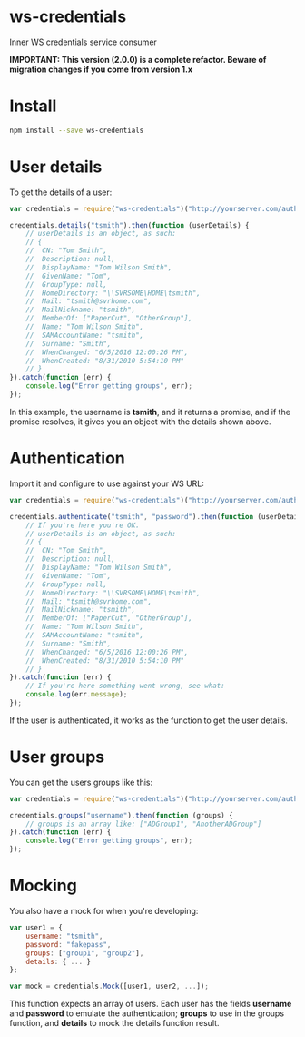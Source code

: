# ws-credentials
Inner WS credentials service consumer

**IMPORTANT: This version (2.0.0) is a complete refactor. Beware of migration changes if you come from version 1.x**

# Install

```bash
npm install --save ws-credentials
```

# User details

To get the details of a user:

```javascript
var credentials = require("ws-credentials")("http://yourserver.com/auth");

credentials.details("tsmith").then(function (userDetails) {
	// userDetails is an object, as such:
	// {
	// 	CN: "Tom Smith",
	// 	Description: null,
	// 	DisplayName: "Tom Wilson Smith",
	// 	GivenName: "Tom",
	// 	GroupType: null,
	// 	HomeDirectory: "\\SVRSOME\HOME\tsmith",
	// 	Mail: "tsmith@svrhome.com",
	// 	MailNickname: "tsmith",
	// 	MemberOf: ["PaperCut", "OtherGroup"],
	// 	Name: "Tom Wilson Smith",
	// 	SAMAccountName: "tsmith",
	// 	Surname: "Smith",
	// 	WhenChanged: "6/5/2016 12:00:26 PM",
	// 	WhenCreated: "8/31/2010 5:54:10 PM"
	// }
}).catch(function (err) {
	console.log("Error getting groups", err);
});
```

In this example, the username is **tsmith**, and it returns a promise, and if the promise resolves, it gives you an object with the details shown above.

# Authentication

Import it and configure to use against your WS URL:

```javascript
var credentials = require("ws-credentials")("http://yourserver.com/auth"); // The server base URL

credentials.authenticate("tsmith", "password").then(function (userDetails) {
	// If you're here you're OK.
	// userDetails is an object, as such:
	// {
	// 	CN: "Tom Smith",
	// 	Description: null,
	// 	DisplayName: "Tom Wilson Smith",
	// 	GivenName: "Tom",
	// 	GroupType: null,
	// 	HomeDirectory: "\\SVRSOME\HOME\tsmith",
	// 	Mail: "tsmith@svrhome.com",
	// 	MailNickname: "tsmith",
	// 	MemberOf: ["PaperCut", "OtherGroup"],
	// 	Name: "Tom Wilson Smith",
	// 	SAMAccountName: "tsmith",
	// 	Surname: "Smith",
	// 	WhenChanged: "6/5/2016 12:00:26 PM",
	// 	WhenCreated: "8/31/2010 5:54:10 PM"
	// }
}).catch(function (err) {
	// If you're here something went wrong, see what:
	console.log(err.message);
});
```

If the user is authenticated, it works as the function to get the user details.

# User groups

You can get the users groups like this:

```javascript
var credentials = require("ws-credentials")("http://yourserver.com/auth");

credentials.groups("username").then(function (groups) {
	// groups is an array like: ["ADGroup1", "AnotherADGroup"]
}).catch(function (err) {
	console.log("Error getting groups", err);
});
```

# Mocking

You also have a mock for when you're developing:

```javascript
var user1 = {
	username: "tsmith",
	password: "fakepass",
	groups: ["group1", "group2"],
	details: { ... }
};

var mock = credentials.Mock([user1, user2, ...]);
```

This function expects an array of users. Each user has the fields **username** and **password** to emulate the authentication; **groups** to use in the groups function, and **details** to mock the details function result.
